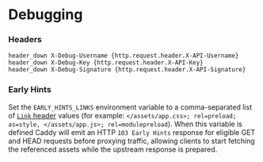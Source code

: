 # Debugging

### Headers
```text
header_down X-Debug-Username {http.request.header.X-API-Username}
header_down X-Debug-Key {http.request.header.X-API-Key}
header_down X-Debug-Signature {http.request.header.X-API-Signature}
```

### Early Hints

Set the `EARLY_HINTS_LINKS` environment variable to a comma-separated list of
[`Link` header](https://developer.mozilla.org/en-US/docs/Web/HTTP/Headers/Link)
values (for example: `</assets/app.css>; rel=preload; as=style, </assets/app.js>; rel=modulepreload`).
When this variable is defined Caddy will emit an HTTP `103 Early Hints`
response for eligible GET and HEAD requests before proxying traffic, allowing
clients to start fetching the referenced assets while the upstream response is
prepared.
